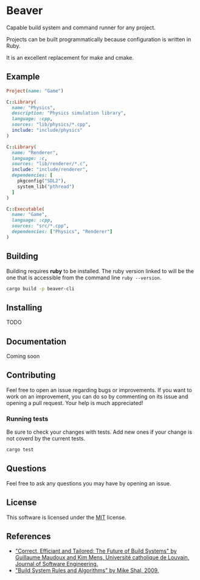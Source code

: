 # Beaver

Capable build system and command runner for any project.

Projects can be built programmatically because configuration is written in Ruby.

It is an excellent replacement for make and cmake.

## Example

```ruby
Project(name: "Game")

C::Library(
  name: "Physics",
  description: "Physics simulation library",
  language: :cpp,
  sources: "lib/physics/*.cpp",
  include: "include/physics"
)

C::Library(
  name: "Renderer",
  language: :c,
  sources: "lib/renderer/*.c",
  include: "include/renderer",
  dependencies: [
    pkgconfig("SDL2"),
    system_lib("pthread")
  ]
)

C::Executable(
  name: "Game",
  language: :cpp,
  sources: "src/*.cpp",
  dependencies: ["Physics", "Renderer"]
)
```

## Building

Building requires **ruby** to be installed. The ruby version linked to will be the one that is accessible
from the command line `ruby --version`.

```sh
cargo build -p beaver-cli
```

## Installing

TODO

## Documentation

Coming soon

## Contributing

Feel free to open an issue regarding bugs or improvements. If you want to work
on an improvement, you can do so by commenting on its issue and opening a pull
request. Your help is much appreciated!

### Running tests

Be sure to check your changes with tests. Add new ones if your change is not coverd by the current tests.

```sh
cargo test
```

## Questions

Feel free to ask any questions you may have by opening an issue.

## License

This software is licensed under the [MIT](LICENSE) license.

## References

- ["Correct, Efficiant and Tailored: The Future of Build Systems" by Guillaume Maudoux and Kim Mens, Université catholique de Louvain, Journal of Software Engineering.](https://dial.uclouvain.be/pr/boreal/object/boreal%3A189586/datastream/PDF_01/view)
- ["Build System Rules and Algorithms" by Mike Shal, 2009.](https://gittup.org/tup/build_system_rules_and_algorithms.pdf)
